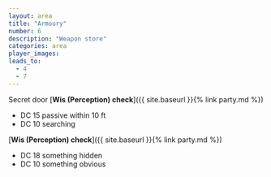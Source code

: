 ```yaml
---
layout: area
title: "Armoury"
number: 6
description: "Weapon store"
categories: area
player_images:
leads_to:
  - 4
  - 7
---
```



Secret door [**Wis (Perception) check**]({{ site.baseurl }}{% link party.md %})
* DC 15 passive within 10 ft
* DC 10 searching

[**Wis (Perception) check**]({{ site.baseurl }}{% link party.md %})
* DC 18 something hidden
* DC 10 something obvious

